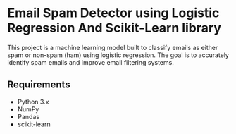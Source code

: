 # Email Spam Detector using Logistic Regression And Scikit-Learn library

This project is a machine learning model built to classify emails as either spam or non-spam (ham) using logistic regression. The goal is to accurately identify spam emails and improve email filtering systems.


## Requirements

- Python 3.x
- NumPy
- Pandas
- scikit-learn
